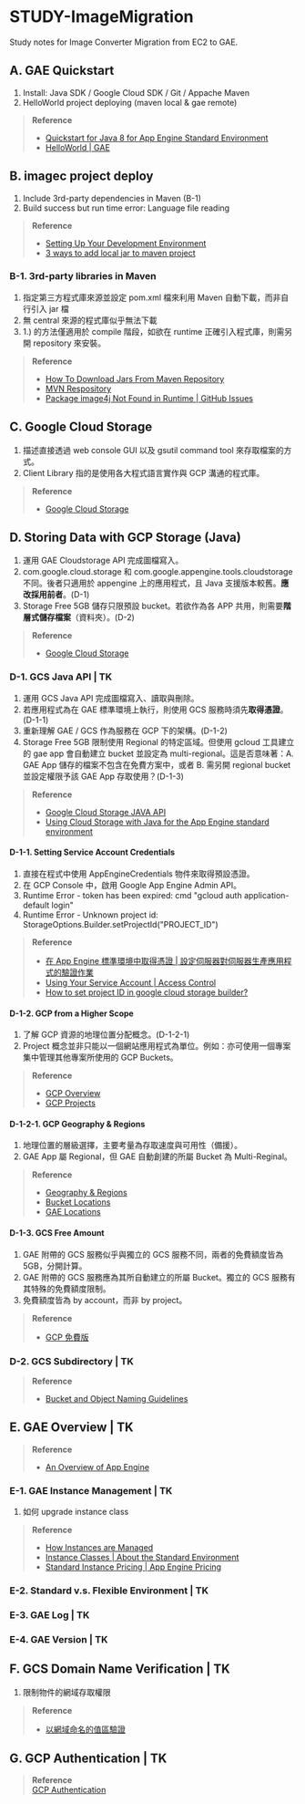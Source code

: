 # STUDY-ImageMigration
Study notes for Image Converter Migration from EC2 to GAE.

## A. GAE Quickstart
1. Install: Java SDK / Google Cloud SDK / Git / Appache Maven
1. HelloWorld project deploying (maven local & gae remote)

> **Reference**  
> - [Quickstart for Java 8 for App Engine Standard Environment](https://cloud.google.com/appengine/docs/standard/java/quickstart)  
> - [HelloWorld | GAE](https://gae-hello-world-230206.appspot.com/)

## B. imagec project deploy
1. Include 3rd-party dependencies in Maven (B-1)
1. Build success but run time error: Language file reading

> **Reference**  
> - [Setting Up Your Development Environment](https://cloud.google.com/appengine/docs/standard/java/building-app/environment-setup)  
> - [3 ways to add local jar to maven project](http://roufid.com/3-ways-to-add-local-jar-to-maven-project/)

### B-1. 3rd-party libraries in Maven
1. 指定第三方程式庫來源並設定 pom.xml 檔來利用 Maven 自動下載，而非自行引入 jar 檔
1. 無 central 來源的程式庫似乎無法下載
1. 1.) 的方法僅適用於 compile 階段，如欲在 runtime 正確引入程式庫，則需另開 repository 來安裝。

> **Reference**  
> - [How To Download Jars From Maven Repository](https://www.dev2qa.com/how-to-download-jars-from-maven-repository/)  
> - [MVN Respository](https://mvnrepository.com/)  
> - [Package image4j Not Found in Runtime | GitHub Issues](https://github.com/nizniz187/imagec-gae/issues/7)

## C. Google Cloud Storage
1. 描述直接透過 web console GUI 以及 gsutil command tool 來存取檔案的方式。
2. Client Library 指的是使用各大程式語言實作與 GCP 溝通的程式庫。

> **Reference**  
> - [Google Cloud Storage](https://cloud.google.com/storage/)

## D. Storing Data with GCP Storage (Java)
1. 運用 GAE Cloudstorage API 完成圖檔寫入。
2. com.google.cloud.storage 和 com.google.appengine.tools.cloudstorage 不同。後者只適用於 appengine 上的應用程式，且 Java 支援版本較舊。**應改採用前者**。(D-1)
3. Storage Free 5GB 儲存只限預設 bucket。若欲作為各 APP 共用，則需要**階層式儲存檔案**（資料夾）。(D-2)

> **Reference**  
> - [Google Cloud Storage](https://cloud.google.com/storage/)

### D-1. GCS Java API | TK
1. 運用 GCS Java API 完成圖檔寫入、讀取與刪除。
2. 若應用程式為在 GAE 標準環境上執行，則使用 GCS 服務時須先**取得憑證**。(D-1-1)
3. 重新理解 GAE / GCS 作為服務在 GCP 下的架構。(D-1-2)
4. Storage Free 5GB 限制使用 Regional 的特定區域。但使用 gcloud 工具建立的 gae app 會自動建立 bucket 並設定為 multi-regional。這是否意味著：A. GAE App 儲存的檔案不包含在免費方案中，或者 B. 需另開 regional bucket 並設定權限予該 GAE App 存取使用？(D-1-3)

> **Reference**  
> - [Google Cloud Storage JAVA API](https://googleapis.github.io/google-cloud-java/google-cloud-clients/apidocs/index.html)  
> - [Using Cloud Storage with Java for the App Engine standard environment](https://cloud.google.com/java/getting-started-appengine-standard/using-cloud-storage/)

#### D-1-1. Setting Service Account Credentials
1. 直接在程式中使用 AppEngineCredentials 物件來取得預設憑證。
2. 在 GCP Console 中，啟用 Google App Engine Admin API。
3. Runtime Error - token has been expired: cmd "gcloud auth application-default login"
4. Runtime Error - Unknown project id: StorageOptions.Builder.setProjectId("PROJECT_ID")

> **Reference**  
> - [在 App Engine 標準環境中取得憑證 | 設定伺服器對伺服器生產應用程式的驗證作業](https://cloud.google.com/docs/authentication/production?hl=zh-tw#obtaining_and_providing_service_account_credentials_manually#obtaining_credentials_on_app_engine_standard_environment)  
> - [Using Your Service Account | Access Control](https://cloud.google.com/appengine/docs/standard/java/access-control)  
> - [How to set project ID in google cloud storage builder?](https://stackoverflow.com/questions/47388452/how-to-set-project-id-in-google-cloud-storage-builder)

#### D-1-2. GCP from a Higher Scope
1. 了解 GCP 資源的地理位置分配概念。(D-1-2-1)
2. Project 概念並非只能以一個網站應用程式為單位。例如：亦可使用一個專案集中管理其他專案所使用的 GCP Buckets。

> **Reference**  
> - [GCP Overview](https://cloud.google.com/docs/overview/)  
> - [GCP Projects](https://cloud.google.com/storage/docs/projects)

#### D-1-2-1. GCP Geography & Regions
1. 地理位置的層級選擇，主要考量為存取速度與可用性（備援）。
2. GAE App 屬 Regional，但 GAE 自動創建的所屬 Bucket 為 Multi-Reginal。

> **Reference**  
> - [Geography & Regions](https://cloud.google.com/docs/geography-and-regions#geographic_management_of_data)  
> - [Bucket Locations](https://cloud.google.com/storage/docs/locations)  
> - [GAE Locations](https://cloud.google.com/appengine/docs/locations)

#### D-1-3. GCS Free Amount
1. GAE 附帶的 GCS 服務似乎與獨立的 GCS 服務不同，兩者的免費額度皆為 5GB，分開計算。
2. GAE 附帶的 GCS 服務應為其所自動建立的所屬 Bucket。獨立的 GCS 服務有其特殊的免費額度限制。
3. 免費額度皆為 by account，而非 by project。

> **Reference**  
> - [GCP 免費版](https://cloud.google.com/free/docs/gcp-free-tier?hl=zh-tw)

### D-2. GCS Subdirectory | TK

> **Reference**  
> - [Bucket and Object Naming Guidelines](https://cloud.google.com/storage/docs/naming)

## E. GAE Overview | TK

> **Reference**  
> - [An Overview of App Engine](https://cloud.google.com/appengine/docs/standard/java/an-overview-of-app-engine)

### E-1. GAE Instance Management | TK
1. 如何 upgrade instance class

> **Reference**  
> - [How Instances are Managed](https://cloud.google.com/appengine/docs/standard/java/how-instances-are-managed)  
> - [Instance Classes | About the Standard Environment](https://cloud.google.com/appengine/docs/standard/#instance_classes)  
> - [Standard Instance Pricing | App Engine Pricing](https://cloud.google.com/appengine/pricing#standard_instance_pricing)

### E-2. Standard v.s. Flexible Environment | TK

### E-3. GAE Log | TK

### E-4. GAE Version | TK

## F. GCS Domain Name Verification | TK
1. 限制物件的網域存取權限

> **Reference**  
> - [以網域命名的值區驗證](https://cloud.google.com/storage/docs/domain-name-verification)

## G. GCP Authentication | TK

> **Reference**  
> [GCP Authentication](https://cloud.google.com/docs/authentication/)
